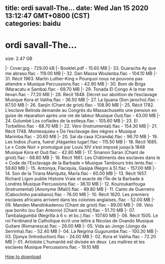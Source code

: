 
title: ordi savall-The…
date: Wed Jan 15 2020 13:12:47 GMT+0800 (CST)    
categories: baidu
---

# ordi savall-The…
size: 2.47 GB
 
 
|- Cover.jpg - 729.00 kB
|- Booklet.pdf - 15.60 MB
|- 33. Guaracha Ay que me abraso.flac - 119.00 MB
|- 32. Dan Massa Woulanba.flac - 104.10 MB
|- 31. Récit 1963. Martin Luther-King « Pourquoi nous ne pouvons pas attendre »  Musique Percussions.flac - 42.90 MB
|- 30. Bom de Briga (Maracatu e Samba).flac - 69.70 MB
|- 29. Tonada El Congo A la mar me llevan.flac - 77.20 MB
|- 28. Récit 1848. Décret sur abolition de l’esclavage  Musique Kora et Valiha.flac - 36.50 MB
|- 27. La Iguana (Son jarocho).flac - 87.50 MB
|- 26. Sanjin (Chant de griot).flac - 108.90 MB
|- 25. Récit 1782. L’esclave Belinda demande au Congrès du Massachusetts une pension en guise de réparation après une vie de labeur  Musique Oud.flac - 63.00 MB
|- 24. Gulumbé Los coflades de la estleya.flac - 105.60 MB
|- 23. El Torbellino.flac - 68.70 MB
|- 22. Véro (Instrumental).flac - 154.30 MB
|- 21. Récit 1748. Montesquieu « De l’esclavage des nègres »  Musique Marimba.flac - 20.60 MB
|- 20. Saí da casa (Ciranda).flac - 96.70 MB
|- 19. Les Indios ¡Fuera, fuera! ¡Háganles lugar!.flac - 115.50 MB
|- 18. Récit 1685. Le « Code Noir » promulgué par Louis XIV s’est imposé jusqu’à 1848  Musique Kora et Oud.flac - 42.80 MB
|- 17. Sinanon Saran (Chant de griot).flac - 68.80 MB
|- 16. Récit 1661. Les Châtiments des esclaves dans le « Code de l’Esclavage de la Barbade »  Musique Tambours très lents.flac - 59.60 MB
|- 15. Antoniya, Flaciquia, Gasipà (Negro à 5).flac - 157.00 MB
|- 14. Son de la Tirana Mariquita, María.flac - 60.00 MB
|- 13. Récit 1657. Richard Ligon publie Histoire Vraie et exacte de l’Île de la Barbade à Londres  Musique Percussions.flac - 36.10 MB
|- 12. Kouroukanfouga (Instrumental) [Anonyme (Mali)].flac - 89.80 MB
|- 11. Canto de Guerreiro (Caboclinho paraibano).flac - 76.00 MB
|- 10. Récit 1620. Les premiers esclaves africains arrivent dans les colonies anglaises..flac - 52.00 MB
|- 09. Manden Mandinkadenou (Chant de griot).flac - 89.00 MB
|- 08. Velo que bonito (ou San Antonio) [Chant sacré].flac - 51.70 MB
|- 07. Tambalagumbá (Negrilla à 6 v. et bc.).flac - 107.60 MB
|- 06. Récit 1505. Le roi Ferdinand le Catholique écrit une lettre à Nicolas de Ovando  Musique Guitare (Romanesca).flac - 26.00 MB
|- 05. Vida ao Jongo (Jongo da Serrinha).flac - 52.40 MB
|- 04. La Negrina  Gugurumbé.flac - 100.30 MB
|- 03. Djonya (Introduction).flac - 24.00 MB
|- 02. Kora et Valiha.flac - 72.20 MB
|- 01. Artistote L’humanité est divisée en deux  Les maîtres et les esclaves  Musique Percussions.flac - 19.10 MB

[How to download](https://bpcam.bemobtrk.com/go/2ceec3aa-1ca2-46d6-b9ff-aaa5c184517c?jno=135)